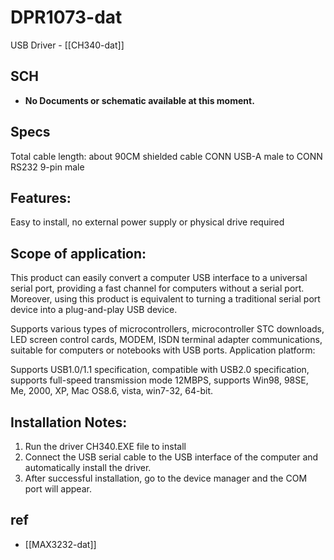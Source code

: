
# DPR1073-dat

USB Driver - [[CH340-dat]]

## SCH 

- **No Documents or schematic available at this moment.**

## Specs 
Total cable length: about 90CM shielded cable 
CONN USB-A male to CONN RS232 9-pin male


## Features:
Easy to install, no external power supply or physical drive required

## Scope of application:
This product can easily convert a computer USB interface to a universal serial port, providing a fast channel for computers without a serial port. Moreover, using this product is equivalent to turning a traditional serial port device into a plug-and-play USB device.

Supports various types of microcontrollers, microcontroller STC downloads, LED screen control cards, MODEM, ISDN terminal adapter communications, suitable for computers or notebooks with USB ports.
Application platform:

Supports USB1.0/1.1 specification, compatible with USB2.0 specification, supports full-speed transmission mode 12MBPS, supports Win98, 98SE, Me, 2000, XP, Mac OS8.6, vista, win7-32, 64-bit.

## Installation Notes:

1. Run the driver CH340.EXE file to install
2. Connect the USB serial cable to the USB interface of the computer and automatically install the driver.
3. After successful installation, go to the device manager and the COM port will appear.



## ref 

- [[MAX3232-dat]]